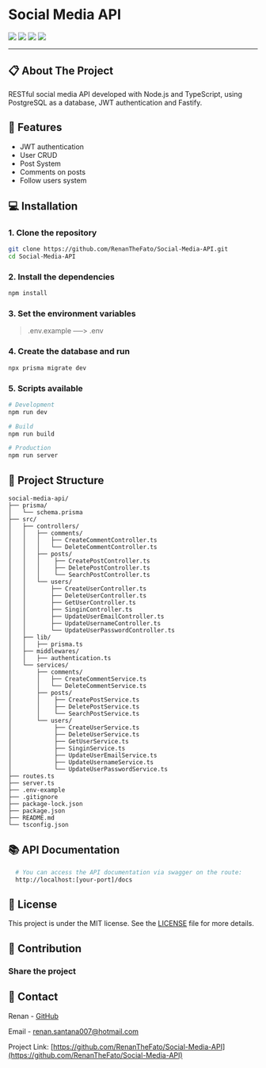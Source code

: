 # Social Media API

<img src="https://img.shields.io/badge/TypeScript-007ACC?style=for-the-badge&logo=typescript&logoColor=white">
<img src="https://img.shields.io/badge/Node.js-339933?style=for-the-badge&logo=nodedotjs&logoColor=white">
<img src="https://img.shields.io/badge/PostgreSQL-316192?style=for-the-badge&logo=postgresql&logoColor=white">
<img src="https://img.shields.io/badge/JWT-000000?style=for-the-badge&logo=JSON%20web%20tokens&logoColor=white">

---

## 📋 About The Project

RESTful social media API developed with Node.js and TypeScript, using PostgreSQL as a database, JWT authentication and Fastify.


## 🚀 Features

- JWT authentication
- User CRUD
- Post System
- Comments on posts
- Follow users system

## 💻 Installation

### 1. Clone the repository
```bash
git clone https://github.com/RenanTheFato/Social-Media-API.git
cd Social-Media-API
```

### 2. Install the dependencies
```bash
npm install
```

### 3. Set the environment variables

> .env.example  ──> .env


### 4. Create the database and run
```bash
npx prisma migrate dev
```

### 5. Scripts available

```bash
# Development
npm run dev

# Build
npm run build

# Production
npm run server

```
## 📁 Project Structure

```
social-media-api/
├── prisma/
│   └── schema.prisma
├── src/
│   ├── controllers/
│   │   ├── comments/
│   │   │   ├── CreateCommentController.ts
│   │   │   └── DeleteCommentController.ts
│   │   ├── posts/
│   │   │    ├── CreatePostController.ts
│   │   │    ├── DeletePostController.ts
│   │   │    └── SearchPostController.ts
│   │   └── users/
│   │       ├── CreateUserController.ts
│   │       ├── DeleteUserController.ts
│   │       ├── GetUserController.ts
│   │       ├── SinginController.ts
│   │       ├── UpdateUserEmailController.ts
│   │       ├── UpdateUsernameController.ts
│   │       └── UpdateUserPasswordController.ts
│   ├── lib/
│   │   ├── prisma.ts
│   ├── middlewares/
│   │   ├── authentication.ts
│   └── services/
│       ├── comments/
│       │   ├── CreateCommentService.ts
│       │   └── DeleteCommentService.ts
│       ├── posts/
│       │    ├── CreatePostService.ts
│       │    ├── DeletePostService.ts
│       │    └── SearchPostService.ts
│       └── users/
│            ├── CreateUserService.ts
│            ├── DeleteUserService.ts
│            ├── GetUserService.ts
│            ├── SinginService.ts
│            ├── UpdateUserEmailService.ts
│            ├── UpdateUsernameService.ts
│            └── UpdateUserPasswordService.ts
├── routes.ts
├── server.ts
├── .env-example
├── .gitignore
├── package-lock.json
├── package.json
├── README.md
└── tsconfig.json
```

## 📚 API Documentation

```bash
  # You can access the API documentation via swagger on the route:
  http://localhost:[your-port]/docs
```

## 📄 License

This project is under the MIT license. See the [LICENSE](LICENSE) file for more details.

## 👥 Contribution

### Share the project


## 📧 Contact

Renan - [GitHub](https://github.com/RenanTheFato)

Email - <a href="mailto:renan.santana007@hotmail.com">renan.santana007@hotmail.com</a>

Project Link: [https://github.com/RenanTheFato/Social-Media-API](https://github.com/RenanTheFato/Social-Media-API)